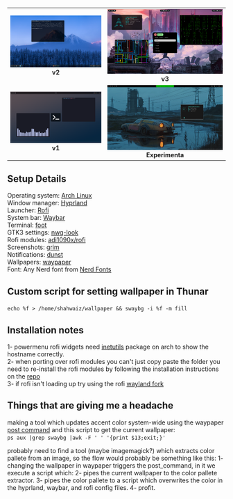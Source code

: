 <!--
## Style 1 (v2)
  
![screenshot](v2/Screenshots/screenshot.png)  
  
## Style 2 (v3)  
  
![screenshot2](v3/screenshots/terminalstuff.png)  
  
## Style 3 (v1)  

![screenshot3](v1/screenshots/foot.png)  

## Experimental Spotify Widget Thingie  
  
![screenshot4](v3/screenshots/experiment.png)  

-->
<table>
  <tr>
    <td style="text-align: center;">
      <img src="v2/Screenshots/screenshot.png" alt="v2""><br>
      <strong>v2</strong>
    </td>
    <td style="text-align: center;">
      <img src="v3/screenshots/terminalstuff.png" alt="v3""><br>
      <strong>v3</strong>
    </td>
  </tr>
  <tr>
    <td style="text-align: center;">
      <img src="v1/screenshots/foot.png" alt="v1"><br>
      <strong>v1</strong>
    </td>
    <td style="text-align: center;">
      <img src="v3/screenshots/experiment.png" alt="Experimental Spotify Widget In Bar"><br>
      <strong>Experimenta</strong>
    </td>
  </tr>
</table>
  
## Setup Details 
Operating system: [Arch Linux](https://archlinux.org/)  
Window manager: [Hyprland](https://github.com/hyprwm/Hyprland)  
Launcher: [Rofi](https://github.com/davatorium/rofi)  
System bar: [Waybar](https://github.com/Alexays/Waybar)  
Terminal: [foot](https://codeberg.org/dnkl/foot)  
GTK3 settings: [nwg-look](https://github.com/nwg-piotr/nwg-look)  
Rofi modules: [adi1090x/rofi](https://github.com/adi1090x/rofi)  
Screenshots: [grim](https://sr.ht/~emersion/grim/)  
Notifications: [dunst](https://github.com/dunst-project/dunst)  
Wallpapers: [waypaper](https://github.com/anufrievroman/waypaper)  
Font: Any Nerd font from [Nerd Fonts](https://www.nerdfonts.com/)  
  
## Custom script for setting wallpaper in Thunar  
`echo %f > /home/shahwaiz/wallpaper && swaybg -i %f -m fill`  
  
## Installation notes  
1- powermenu rofi widgets need [inetutils](https://archlinux.org/packages/core/x86_64/inetutils/) package on arch to show the hostname correctly.  
2- when porting over rofi modules you can't just copy paste the folder you need to re-install the rofi modules by following the installation instructions on the [repo](https://github.com/adi1090x/rofi)  
3- if rofi isn't loading up try using the rofi [wayland fork](https://aur.archlinux.org/packages/rofi-lbonn-wayland)  
  
## Things that are giving me a headache  
making a tool which updates accent color system-wide using the waypaper [post command](https://anufrievroman.gitbook.io/waypaper/configuration) and this script to get the current wallpaper:  
`ps aux |grep swaybg |awk -F ' ' '{print $13;exit;}'` 
 
probably need to find a tool (maybe imagemagick?) which extracts color pallete from an image, so the flow would probably be something like this: 
1- changing the wallpaper in waypaper triggers the post_command, in it we execute a script which: 
2- pipes the current wallpaper to the color pallete extractor. 
3- pipes the color pallete to a script which overwrites the color in the hyprland, waybar, and rofi config files. 
4- profit.
